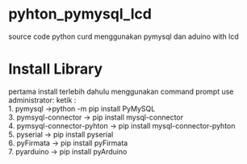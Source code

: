 # pyhton_pymysql_lcd
source code python curd  menggunakan pymysql  dan aduino with lcd

<h1>Install Library</h1>
pertama install terlebih dahulu menggunakan command prompt use administrator:
ketik :<br>
1. pymysql ->python -m pip install PyMySQL<br>
3. pymsyql-connector -> pip install mysql-connector<br>
4. pymsyql-connector-pyhton -> pip install mysql-connector-pyhton<br>
5. pyserial -> pip install pyserial<br>
6. pyFirmata -> pip install pyFirmata<br>
7. pyarduino -> pip install pyArduino

